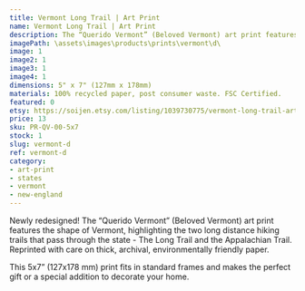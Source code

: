 ```yaml
---
title: Vermont Long Trail | Art Print
name: Vermont Long Trail | Art Print
description: The “Querido Vermont” (Beloved Vermont) art print features a design in the shape of Vermont, highlighting the two long distance hiking trails that pass through the state - The Long Trail and the Appalachian Trail. Printed with care on thick, archival, environmentally friendly paper.
imagePath: \assets\images\products\prints\vermont\d\
image: 1
image2: 1
image3: 1
image4: 1
dimensions: 5" x 7" (127mm x 178mm)
materials: 100% recycled paper, post consumer waste. FSC Certified.
featured: 0
etsy: https://soijen.etsy.com/listing/1039730775/vermont-long-trail-art-print-thick?utm_source=Copy&utm_medium=ListingManager&utm_campaign=Share&utm_term=so.lmsm&share_time=1695260501966
price: 13
sku: PR-QV-00-5x7
stock: 1
slug: vermont-d
ref: vermont-d
category:
- art-print
- states
- vermont
- new-england
---
```

Newly redesigned! The “Querido Vermont” (Beloved Vermont) art print features the shape of Vermont, highlighting the two long distance hiking trails that pass through the state - The Long Trail and the Appalachian Trail. Reprinted with care on thick, archival, environmentally friendly paper.

This 5x7” (127x178 mm) print fits in standard frames and makes the perfect gift or a special addition to decorate your home.
